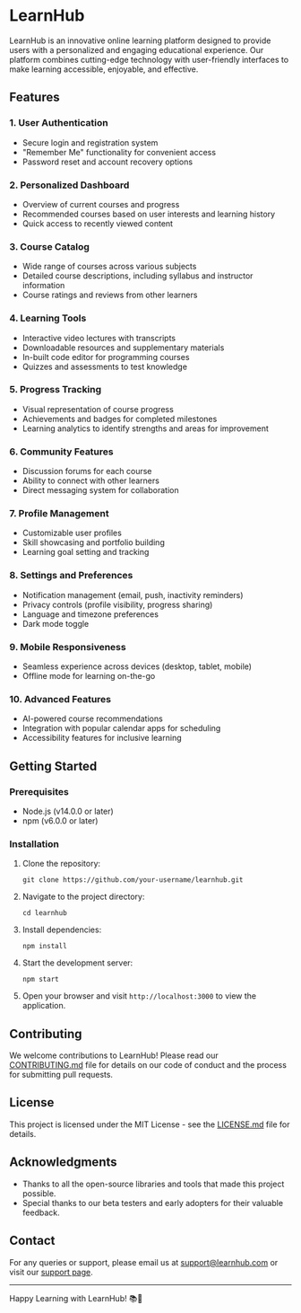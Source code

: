 # LearnHub

LearnHub is an innovative online learning platform designed to provide users with a personalized and engaging educational experience. Our platform combines cutting-edge technology with user-friendly interfaces to make learning accessible, enjoyable, and effective.

## Features

### 1. User Authentication

-  Secure login and registration system
-  "Remember Me" functionality for convenient access
-  Password reset and account recovery options

### 2. Personalized Dashboard

-  Overview of current courses and progress
-  Recommended courses based on user interests and learning history
-  Quick access to recently viewed content

### 3. Course Catalog

-  Wide range of courses across various subjects
-  Detailed course descriptions, including syllabus and instructor information
-  Course ratings and reviews from other learners

### 4. Learning Tools

-  Interactive video lectures with transcripts
-  Downloadable resources and supplementary materials
-  In-built code editor for programming courses
-  Quizzes and assessments to test knowledge

### 5. Progress Tracking

-  Visual representation of course progress
-  Achievements and badges for completed milestones
-  Learning analytics to identify strengths and areas for improvement

### 6. Community Features

-  Discussion forums for each course
-  Ability to connect with other learners
-  Direct messaging system for collaboration

### 7. Profile Management

-  Customizable user profiles
-  Skill showcasing and portfolio building
-  Learning goal setting and tracking

### 8. Settings and Preferences

-  Notification management (email, push, inactivity reminders)
-  Privacy controls (profile visibility, progress sharing)
-  Language and timezone preferences
-  Dark mode toggle

### 9. Mobile Responsiveness

-  Seamless experience across devices (desktop, tablet, mobile)
-  Offline mode for learning on-the-go

### 10. Advanced Features

-  AI-powered course recommendations
-  Integration with popular calendar apps for scheduling
-  Accessibility features for inclusive learning

## Getting Started

### Prerequisites

-  Node.js (v14.0.0 or later)
-  npm (v6.0.0 or later)

### Installation

1. Clone the repository:

   ```
   git clone https://github.com/your-username/learnhub.git
   ```

2. Navigate to the project directory:

   ```
   cd learnhub
   ```

3. Install dependencies:

   ```
   npm install
   ```

4. Start the development server:

   ```
   npm start
   ```

5. Open your browser and visit `http://localhost:3000` to view the application.

## Contributing

We welcome contributions to LearnHub! Please read our [CONTRIBUTING.md](CONTRIBUTING.md) file for details on our code of conduct and the process for submitting pull requests.

## License

This project is licensed under the MIT License - see the [LICENSE.md](LICENSE.md) file for details.

## Acknowledgments

-  Thanks to all the open-source libraries and tools that made this project possible.
-  Special thanks to our beta testers and early adopters for their valuable feedback.

## Contact

For any queries or support, please email us at support@learnhub.com or visit our [support page](https://www.learnhub.com/support).

---

Happy Learning with LearnHub! 📚🚀
